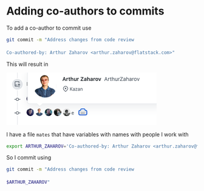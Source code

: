 # Adding co-authors to commits

To add a co-author to commit use

```bash
git commit -m "Address changes from code review

Co-authored-by: Arthur Zaharov <arthur.zaharov@flatstack.com>"
```

This will result in

![Co-authors in GitHub](images/co-authors.png)

I have a file `mates` that have variables with names with people I work with

```bash
export ARTHUR_ZAHAROV='Co-authored-by: Arthur Zaharov <arthur.zaharov@flatstack.com>'
```

So I commit using
```bash
git commit -m "Address changes from code review

$ARTHUR_ZAHAROV"
```
